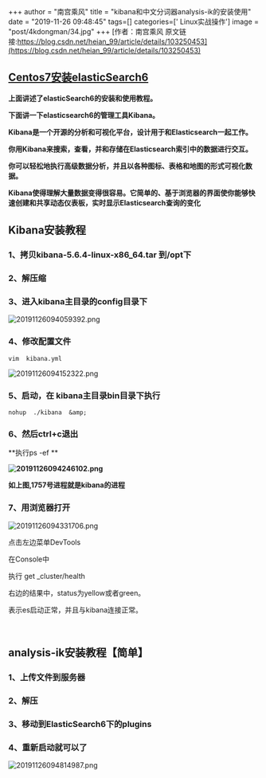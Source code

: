 +++
author = "南宫乘风"
title = "kibana和中文分词器analysis-ik的安装使用"
date = "2019-11-26 09:48:45"
tags=[]
categories=[' Linux实战操作']
image = "post/4kdongman/34.jpg"
+++
[作者：南宫乘风   原文链接:https://blog.csdn.net/heian_99/article/details/103250453](https://blog.csdn.net/heian_99/article/details/103250453)

## [Centos7安装elasticSearch6](https://blog.csdn.net/heian_99/article/details/102835825)

**上面讲述了elasticSearch6的安装和使用教程。**

**下面讲一下elasticsearch6的管理工具Kibana。**

**Kibana是一个开源的分析和可视化平台，设计用于和Elasticsearch一起工作。**

**你用Kibana来搜索，查看，并和存储在Elasticsearch索引中的数据进行交互。**

**你可以轻松地执行高级数据分析，并且以各种图标、表格和地图的形式可视化数据。**

**Kibana使得理解大量数据变得很容易。它简单的、基于浏览器的界面使你能够快速创建和共享动态仪表板，实时显示Elasticsearch查询的变化**

## Kibana安装教程

### 1、拷贝kibana-5.6.4-linux-x86_64.tar 到/opt下

### 2、解压缩

### 3、进入kibana主目录的config目录下

![20191126094059392.png](https://img-blog.csdnimg.cn/20191126094059392.png)

### 4、修改配置文件

```
vim  kibana.yml
```

![20191126094152322.png](https://img-blog.csdnimg.cn/20191126094152322.png)

### 5、启动，在 kibana主目录bin目录下执行

```
nohup  ./kibana  &amp;
```

### 6、然后ctrl+c退出

**执行ps -ef **

**![20191126094246102.png](https://img-blog.csdnimg.cn/20191126094246102.png)**

**如上图,1757号进程就是kibana的进程**

### 7、用浏览器打开

![20191126094331706.png](https://img-blog.csdnimg.cn/20191126094331706.png)

点击左边菜单DevTools

在Console中

执行 get _cluster/health   

右边的结果中，status为yellow或者green。

表示es启动正常，并且与kibana连接正常。

 

## analysis-ik安装教程【简单】

### 1、上传文件到服务器

### 2、解压

### 3、移动到ElasticSearch6下的plugins

### 4、重新启动就可以了

![20191126094814987.png](https://img-blog.csdnimg.cn/20191126094814987.png)

 
